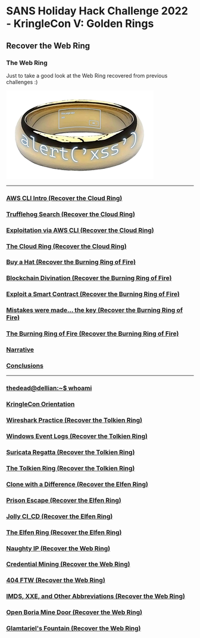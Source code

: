 # SANS Holiday Hack Challenge 2022 - KringleCon V: Golden Rings
## Recover the Web Ring
### The Web Ring
Just to take a good look at the Web Ring recovered from previous challenges :)

![web_ring](imgs/web_ring.png)

---
### [AWS CLI Intro (Recover the Cloud Ring)](/05%20-%20Recover%20the%20Cloud%20Ring/05.01%20-%20AWS%20CLI%20Intro/README.md)
### [Trufflehog Search (Recover the Cloud Ring)](/05%20-%20Recover%20the%20Cloud%20Ring/05.02%20-%20Trufflehog%20Search/README.md)
### [Exploitation via AWS CLI (Recover the Cloud Ring)](/05%20-%20Recover%20the%20Cloud%20Ring/05.03%20-%20Exploitation%20via%20AWS%20CLI/README.md)
### [The Cloud Ring (Recover the Cloud Ring)](/05%20-%20Recover%20the%20Cloud%20Ring/05.04%20-%20The%20Cloud%20Ring/README.md)
### [Buy a Hat (Recover the Burning Ring of Fire)](/06%20-%20Recover%20the%20Burning%20Ring%20of%20Fire/06.01%20-%20Buy%20a%20Hat/README.md)
### [Blockchain Divination (Recover the Burning Ring of Fire)](/06%20-%20Recover%20the%20Burning%20Ring%20of%20Fire/06.02%20-%20Blockchain%20Divination/README.md)
### [Exploit a Smart Contract (Recover the Burning Ring of Fire)](/06%20-%20Recover%20the%20Burning%20Ring%20of%20Fire/06.03%20-%20Exploit%20a%20Smart%20Contract/README.md)
### [Mistakes were made… the key (Recover the Burning Ring of Fire)](/06%20-%20Recover%20the%20Burning%20Ring%20of%20Fire/06.04%20-%20Mistakes%20were%20made…%20the%20key/README.md)
### [The Burning Ring of Fire (Recover the Burning Ring of Fire)](/06%20-%20Recover%20the%20Burning%20Ring%20of%20Fire/06.05%20-%20The%20Burning%20Ring%20of%20Fire/README.md)
### [Narrative](/README.md#narrative)
### [Conclusions](/README.md#conclusions)
---
### [thedead@dellian:~$ whoami](/README.md#thedeaddellian-whoami)
### [KringleCon Orientation](/01%20-%20KringleCon%20Orientation/README.md)
### [Wireshark Practice (Recover the Tolkien Ring)](/02%20-%20Recover%20the%20Tolkien%20Ring/02.01%20-%20Wireshark%20Practice/README.md)
### [Windows Event Logs (Recover the Tolkien Ring)](/02%20-%20Recover%20the%20Tolkien%20Ring/02.02%20-%20Windows%20Event%20Logs/README.md)
### [Suricata Regatta (Recover the Tolkien Ring)](/02%20-%20Recover%20the%20Tolkien%20Ring/02.03%20-%20Suricata%20Regatta/README.md)
### [The Tolkien Ring (Recover the Tolkien Ring)](/02%20-%20Recover%20the%20Tolkien%20Ring/02.04%20-%20The%20Tolkien%20Ring/README.md)
### [Clone with a Difference (Recover the Elfen Ring)](/03%20-%20Recover%20the%20Elfen%20Ring/03.01%20-%20Clone%20with%20a%20Difference/README.md)
### [Prison Escape (Recover the Elfen Ring)](/03%20-%20Recover%20the%20Elfen%20Ring/03.02%20-%20Prison%20Escape/README.md)
### [Jolly CI_CD (Recover the Elfen Ring)](/03%20-%20Recover%20the%20Elfen%20Ring/03.03%20-%20Jolly%20CI_CD/README.md)
### [The Elfen Ring (Recover the Elfen Ring)](/03%20-%20Recover%20the%20Elfen%20Ring/03.04%20-%20The%20Elfen%20Ring/README.md)
### [Naughty IP (Recover the Web Ring)](/04%20-%20Recover%20the%20Web%20Ring/04.01%20-%20Naughty%20IP/README.md)
### [Credential Mining (Recover the Web Ring)](/04%20-%20Recover%20the%20Web%20Ring/04.02%20-%20Credential%20Mining/README.md)
### [404 FTW (Recover the Web Ring)](/04%20-%20Recover%20the%20Web%20Ring/04.03%20-%20404%20FTW/README.md)
### [IMDS, XXE, and Other Abbreviations (Recover the Web Ring)](/04%20-%20Recover%20the%20Web%20Ring/04.04%20-%20IMDS,%20XXE,%20and%20Other%20Abbreviations/README.md)
### [Open Boria Mine Door (Recover the Web Ring)](/04%20-%20Recover%20the%20Web%20Ring/04.05%20-%20Open%20Boria%20Mine%20Door/README.md)
### [Glamtariel's Fountain (Recover the Web Ring)](/04%20-%20Recover%20the%20Web%20Ring/04.06%20-%20Glamtariel's%20Fountain/README.md)